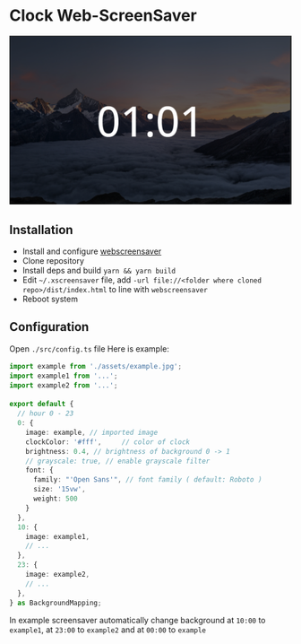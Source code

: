 # Clock Web-ScreenSaver

![screenshot](docs/screen.png)

## Installation
- Install and configure [webscreensaver](https://github.com/lmartinking/webscreensaver)
- Clone repository
- Install deps and build `yarn && yarn build`
- Edit `~/.xscreensaver` file, add `-url file://<folder where cloned repo>/dist/index.html` to line with `webscreensaver`
- Reboot system

## Configuration

Open `./src/config.ts` file
Here is example:

```ts
import example from './assets/example.jpg';
import example1 from '...';
import example2 from '...';

export default {
  // hour 0 - 23
  0: {
    image: example, // imported image
    clockColor: '#fff',     // color of clock
    brightness: 0.4, // brightness of background 0 -> 1
    // grayscale: true, // enable grayscale filter
    font: {
      family: "'Open Sans'", // font family ( default: Roboto )
      size: '15vw',
      weight: 500
    }
  },
  10: {
    image: example1,
    // ...
  },
  23: {
    image: example2,
    // ...
  },
} as BackgroundMapping;
```

In example screensaver automatically change background at `10:00` to `example1`, at `23:00` to `example2` and at `00:00` to `example`